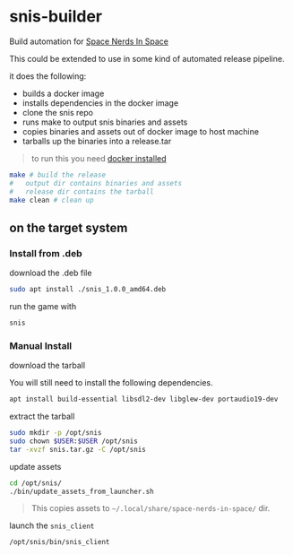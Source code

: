 # snis-builder

Build automation for [Space Nerds In Space](https://github.com/smcameron/space-nerds-in-space)

This could be extended to use in some kind of automated release pipeline.

it does the following:

* builds a docker image
* installs dependencies in the docker image
* clone the snis repo
* runs make to output snis binaries and assets
* copies binaries and assets out of docker image to host machine
* tarballs up the binaries into a release.tar

> to run this you need [docker installed](https://docs.docker.com/engine/install/ubuntu/#install-using-the-repository)
```bash
make # build the release
#   output dir contains binaries and assets
#   release dir contains the tarball
make clean # clean up
```

## on the target system

### Install from .deb

download the .deb file

```bash
sudo apt install ./snis_1.0.0_amd64.deb
```

run the game with 
```bash
snis
```

### Manual Install
download the tarball

You will still need to install the following dependencies.
```bash
apt install build-essential libsdl2-dev libglew-dev portaudio19-dev
```

extract the tarball

```bash
sudo mkdir -p /opt/snis
sudo chown $USER:$USER /opt/snis
tar -xvzf snis.tar.gz -C /opt/snis
```

update assets
```bash
cd /opt/snis/
./bin/update_assets_from_launcher.sh
```

> This copies assets to `~/.local/share/space-nerds-in-space/` dir.

launch the `snis_client`

```bash
/opt/snis/bin/snis_client
```

